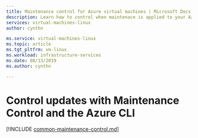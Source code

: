 ```yaml
---
title: Maintenance control for Azure virtual machines | Microsoft Docs
description: Learn how to control when maintenace is applied to your Azure VMs using Maintenance Control.
services: virtual-machines-linux
author: cynthn

ms.service: virtual-machines-linux
ms.topic: article
ms.tgt_pltfrm: vm-linux
ms.workload: infrastructure-services
ms.date: 08/13/2019
ms.author: cynthn

---
```


# Control updates with Maintenance Control and the Azure CLI


[!INCLUDE [common-maintenance-control.md](../common-maintenance-control.md)]